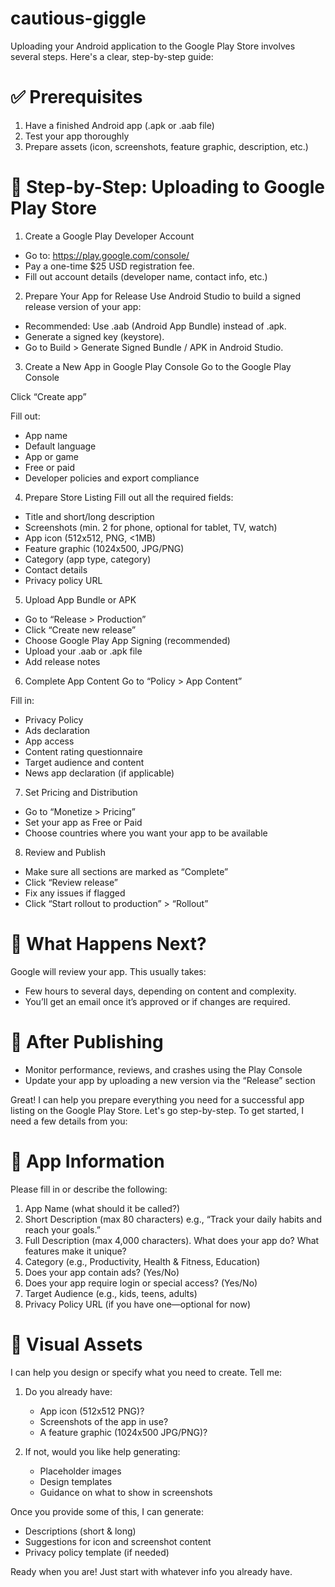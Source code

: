 # cautious-giggle
Uploading your Android application to the Google Play Store involves several steps. Here's a clear, step-by-step guide:

# ✅ Prerequisites
1. Have a finished Android app (.apk or .aab file)
2. Test your app thoroughly
3. Prepare assets (icon, screenshots, feature graphic, description, etc.)

# 🔧 Step-by-Step: Uploading to Google Play Store
1. Create a Google Play Developer Account
- Go to: https://play.google.com/console/
- Pay a one-time $25 USD registration fee.
- Fill out account details (developer name, contact info, etc.)

2. Prepare Your App for Release
Use Android Studio to build a signed release version of your app:

- Recommended: Use .aab (Android App Bundle) instead of .apk.
- Generate a signed key (keystore).
- Go to Build > Generate Signed Bundle / APK in Android Studio.

3. Create a New App in Google Play Console
Go to the Google Play Console

Click “Create app”

Fill out:
- App name
- Default language
- App or game
- Free or paid
- Developer policies and export compliance

4. Prepare Store Listing
Fill out all the required fields:

- Title and short/long description
- Screenshots (min. 2 for phone, optional for tablet, TV, watch)
- App icon (512x512, PNG, <1MB)
- Feature graphic (1024x500, JPG/PNG)
- Category (app type, category)
- Contact details
- Privacy policy URL

5. Upload App Bundle or APK
- Go to “Release > Production”
- Click “Create new release”
- Choose Google Play App Signing (recommended)
- Upload your .aab or .apk file
- Add release notes

6. Complete App Content
Go to “Policy > App Content”

Fill in:
- Privacy Policy
- Ads declaration
- App access
- Content rating questionnaire
- Target audience and content
- News app declaration (if applicable)

7. Set Pricing and Distribution
- Go to “Monetize > Pricing”
- Set your app as Free or Paid
- Choose countries where you want your app to be available

8. Review and Publish
- Make sure all sections are marked as “Complete”
- Click “Review release”
- Fix any issues if flagged
- Click “Start rollout to production” > “Rollout”

# 🚀 What Happens Next?
Google will review your app. This usually takes:
- Few hours to several days, depending on content and complexity.
- You’ll get an email once it’s approved or if changes are required.

# 🔁 After Publishing
- Monitor performance, reviews, and crashes using the Play Console
- Update your app by uploading a new version via the “Release” section

Great! I can help you prepare everything you need for a successful app listing on the Google Play Store. Let's go step-by-step. To get started, I need a few details from you:

# 📱 App Information
Please fill in or describe the following:
1. App Name (what should it be called?)
2. Short Description (max 80 characters) e.g., “Track your daily habits and reach your goals.”
3. Full Description (max 4,000 characters). What does your app do? What features make it unique?
4. Category (e.g., Productivity, Health & Fitness, Education)
5. Does your app contain ads? (Yes/No)
6. Does your app require login or special access? (Yes/No)
7. Target Audience (e.g., kids, teens, adults)
8. Privacy Policy URL (if you have one—optional for now)

# 📸 Visual Assets
I can help you design or specify what you need to create. Tell me:

1. Do you already have:
   - App icon (512x512 PNG)?
   - Screenshots of the app in use?
   - A feature graphic (1024x500 JPG/PNG)?

2. If not, would you like help generating:
   - Placeholder images
   - Design templates
   - Guidance on what to show in screenshots

Once you provide some of this, I can generate:
- Descriptions (short & long)
- Suggestions for icon and screenshot content
- Privacy policy template (if needed)

Ready when you are! Just start with whatever info you already have.
